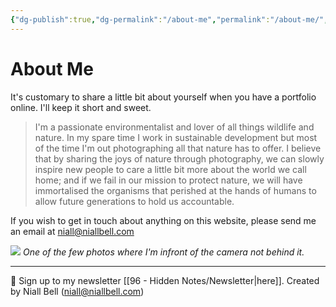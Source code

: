 ```yaml
---
{"dg-publish":true,"dg-permalink":"/about-me","permalink":"/about-me/","title":"About Me","noteIcon":null,"created":"2024-04-08T02:42:25.691-07:00","updated":"2024-11-06T08:44:47.273-08:00"}
---
```


# About Me

It's customary to share a little bit about yourself when you have a portfolio online. I'll keep it short and sweet. 

> I'm a passionate environmentalist and lover of all things wildlife and nature. In my spare time I work in sustainable development but most of the time I'm out photographing all that nature has to offer. I believe that by sharing the joys of nature through photography, we can slowly inspire new people to care a little bit more about the world we call home; and if we fail in our mission to protect nature, we will have immortalised the organisms that perished at the hands of humans to allow future generations to hold us accountable.

If you wish to get in touch about anything on this website, please send me an email at [niall@niallbell.com](mailto:niall@niallbell.com)

![](https://i.imgur.com/9wUq3cS.jpg)
*One of the few photos where I'm infront of the camera not behind it.*











---
📧 Sign up to my newsletter [[96 - Hidden Notes/Newsletter\|here]].
Created by Niall Bell (niall@niallbell.com)
